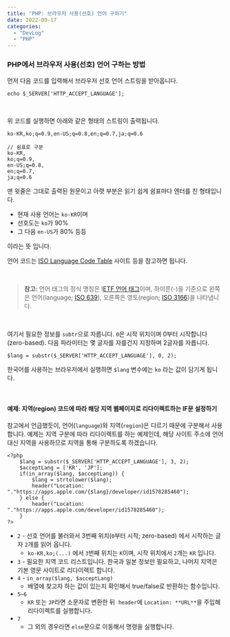 ```yaml
---
title: "PHP: 브라우저 사용(선호) 언어 구하기"
date: 2022-09-17
categories: 
  - "DevLog"
  - "PHP"
---
```


### **PHP에서 브라우저 사용(선호) 언어 구하는 방법**

먼저 다음 코드를 입력해서 브라우저 선호 언어 스트링을 받아옵니다.

```
echo $_SERVER['HTTP_ACCEPT_LANGUAGE'];
```

 

위 코드를 실행하면 아래와 같은 형태의 스트링이 출력됩니다.

```
ko-KR,ko;q=0.9,en-US;q=0.8,en;q=0.7,ja;q=0.6

// 쉼표로 구분
ko-KR,
ko;q=0.9,
en-US;q=0.8,
en;q=0.7,
ja;q=0.6
```

맨 윗줄은 그대로 출력된 원문이고 아랫 부분은 읽기 쉽게 쉼표마다 엔터를 친 형태입니다.

- 현재 사용 언어는 `ko-KR`이며
- 선호도는 `ko`가 90%
- 그 다음 `en-US`가 80% 등등

이라는 뜻 입니다.

언어 코드는 [ISO Language Code Table](http://www.lingoes.net/en/translator/langcode.htm) 사이트 등을 참고하면 됩니다.

 

> **참고:** 언어 태그의 정식 명칭은 I[ETF 언어 태그](https://ko.wikipedia.org/wiki/IETF_%EC%96%B8%EC%96%B4_%ED%83%9C%EA%B7%B8)이며, 하이픈(-)을 기준으로 왼쪽은 언어(language; [ISO 639](https://ko.wikipedia.org/wiki/ISO_639)), 오른쪽은 영토(region; [ISO 3166](https://ko.wikipedia.org/wiki/ISO_3166))을 나타냅니다.

 

여기서 필요한 정보를 `subtr`으로 자릅니다. `0`은 시작 위치이며 0부터 시작합니다(zero-based). 다음 파라미터는 몇 글자를 자를건지 지정하며 2글자를 자릅니다.

```
$lang = substr($_SERVER['HTTP_ACCEPT_LANGUAGE'], 0, 2);
```

한국어를 사용하는 브라우저에서 실행하면 `$lang` 변수에는 `ko` 라는 값이 담기게 됩니다.

 

#### **예제: 지역(region) 코드에 따라 해당 지역 웹페이지로 리다이렉트하는 IF문 설정하기**

참고에서 언급했듯이, 언어(`language`)와 지역(`region`)은 다르기 때문에 구분해서 사용합니다. 예제는 지역 구분에 따라 리다이렉트를 하는 예제인데, 해당 사이트 주소에 언어 대신 지역을 사용하므로 지역을 통해 구분하도록 하겠습니다.

```
<?php
    $lang = substr($_SERVER['HTTP_ACCEPT_LANGUAGE'], 3, 2);
    $acceptLang = ['KR', 'JP'];
    if(in_array($lang, $acceptLang)) {
        $lang = strtolower($lang);
        header("Location: "."https://apps.apple.com/{$lang}/developer/id1578285460");
    } else {
        header("Location: "."https://apps.apple.com/developer/id1578285460");
    }
?>
```

- `2` - 선호 언어를 불러와서 3번째 위치(`0`부터 시작; zero-based) 에서 시작하는 글자 `2`개를 읽어 옵니다.
    - `ko-KR,ko;(...)` 에서 `3`번째 위치는 `K`이며, 시작 위치에서 `2`개는 `KR` 입니다.
- `3` - 필요한 지역 코드 리스트입니다. 한국과 일본 정보만 필요하고, 나머지 지역은 기본 영문 사이트로 리다이렉트 합니다.
- `4` - `in_array($lang, $acceptLang)`
    - 배열에 찾고자 하는 값이 있는지 확인해서 true/false로 반환하는 함수입니다.
- `5~6`
    - `KR` 또는 `JP`라면 소문자로 변환한 뒤  `header`에 `Location: **URL**`을 주입해 리다이렉트를 실행합니다.
- `7`
    - 그 외의 경우라면 `else`문으로 이동해서 명령을 실행합니다.
